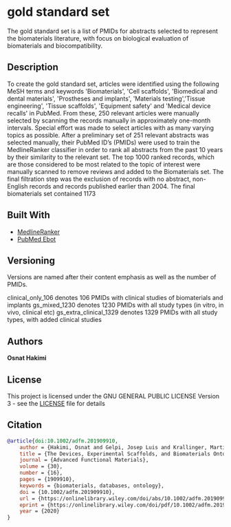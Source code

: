 # gold standard set  

The gold standard set is a list of PMIDs for abstracts selected to represent the biomaterials literature, with focus on biological evaluation of biomaterials and biocompatibility.

## Description 

To create the gold standard set, articles were identified using the following MeSH terms and keywords 'Biomaterials', 'Cell scaffolds', 'Biomedical and dental materials', 'Prostheses and implants', 'Materials testing','Tissue engineering', 'Tissue scaffolds', 'Equipment safety' and 'Medical device recalls' in PubMed. From these, 250 relevant articles were manually selected by scanning the records manually in approximately one-month intervals. Special effort was made to select articles with as many varying topics as possible. After a preliminary set of 251 relevant abstracts was selected manually, their
PubMed ID’s (PMIDs) were used to train the MedlineRanker classifier in order to rank all abstracts from the past 10 years by their similarity to the relevant set. The top 1000 ranked records, which are those considered to be most related to the topic of interest were manually scanned to remove reviews and added to the Biomaterials set. The final filtration step was the exclusion of records with no abstract, non-English records and records published earlier than 2004. The final biomaterials set contained 1173

## Built With
* [MedlineRanker](http://cbdm-01.zdv.uni-mainz.de/~jfontain/cms/?page_id=4)
* [PubMed Ebot](https://www.ncbi.nlm.nih.gov/Class/PowerTools/eutils/ebot/ebot.cgi) 

## Versioning

Versions are named after their content emphasis as well as the number of PMIDs.

clinical_only_106 denotes 106 PMIDs with clinical studies of biomaterials and implants 
gs_mixed_1230 denotes 1230 PMIDs with all study types (in vitro, in vivo, clinical etc) 
gs_extra_clinical_1329 denotes 1329 PMIDs with all study types, with added clinical studies


## Authors

**Osnat Hakimi**

## License

This project is licensed under the GNU GENERAL PUBLIC LICENSE Version 3 - see the [LICENSE](LICENSE) file for details


## Citation

``` BibTeX
@article{doi:10.1002/adfm.201909910,
	author = {Hakimi, Osnat and Gelpi, Josep Luis and Krallinger, Martin and Curi, Fabio and Repchevsky, Dmitry and 	Ginebra, Maria-Pau},
	title = {The Devices, Experimental Scaffolds, and Biomaterials Ontology (DEB): A Tool for Mapping, Annotation, and 	   Analysis of Biomaterials Data},
	journal = {Advanced Functional Materials},
	volume = {30},
	number = {16},
	pages = {1909910},
	keywords = {biomaterials, databases, ontology},
	doi = {10.1002/adfm.201909910},
	url = {https://onlinelibrary.wiley.com/doi/abs/10.1002/adfm.201909910},
	eprint = {https://onlinelibrary.wiley.com/doi/pdf/10.1002/adfm.201909910},
	year = {2020}
}
```


	
		
